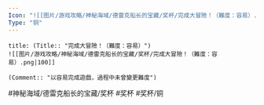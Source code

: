 ```yaml
---
Icon: "![[图片/游戏攻略/神秘海域/德雷克船长的宝藏/奖杯/完成大冒險！（難度：容易）.png|30]]"
Type: "铜"
---
```

```ad-common-bronze-trophy
title: (Title:: "完成大冒險！（難度：容易）")
![[图片/游戏攻略/神秘海域/德雷克船长的宝藏/奖杯/完成大冒險！（難度：容易）.png|100]]

(Comment:: "以容易完成遊戲，過程中未曾變更難度")
```

#神秘海域/德雷克船长的宝藏/奖杯 #奖杯 #奖杯/铜
